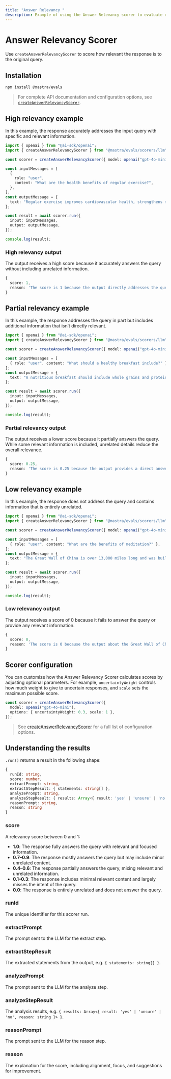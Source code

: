 ```yaml
---
title: "Answer Relevancy "
description: Example of using the Answer Relevancy scorer to evaluate response relevancy to queries.
---
```


# Answer Relevancy Scorer

Use `createAnswerRelevancyScorer` to score how relevant the response is to the original query.

## Installation

```bash copy
npm install @mastra/evals
```

> For complete API documentation and configuration options, see [`createAnswerRelevancyScorer`](/docs/reference/scorers/answer-relevancy).

## High relevancy example

In this example, the response accurately addresses the input query with specific and relevant information.

```typescript filename="src/example-high-answer-relevancy.ts" showLineNumbers copy
import { openai } from "@ai-sdk/openai";
import { createAnswerRelevancyScorer } from "@mastra/evals/scorers/llm";

const scorer = createAnswerRelevancyScorer({ model: openai("gpt-4o-mini") });

const inputMessages = [
  {
    role: "user",
    content: "What are the health benefits of regular exercise?",
  },
];
const outputMessage = {
  text: "Regular exercise improves cardiovascular health, strengthens muscles, boosts metabolism, and enhances mental well-being through the release of endorphins.",
};

const result = await scorer.run({
  input: inputMessages,
  output: outputMessage,
});

console.log(result);
```

### High relevancy output

The output receives a high score because it accurately answers the query without including unrelated information.

```typescript
{
  score: 1,
  reason: 'The score is 1 because the output directly addresses the question by providing multiple explicit health benefits of regular exercise, including improvements in cardiovascular health, muscle strength, metabolism, and mental well-being. Each point is relevant and contributes to a comprehensive understanding of the health benefits.'
}
```

## Partial relevancy example

In this example, the response addresses the query in part but includes additional information that isn’t directly relevant.

```typescript filename="src/example-partial-answer-relevancy.ts" showLineNumbers copy
import { openai } from "@ai-sdk/openai";
import { createAnswerRelevancyScorer } from "@mastra/evals/scorers/llm";

const scorer = createAnswerRelevancyScorer({ model: openai("gpt-4o-mini") });

const inputMessages = [
  { role: "user", content: "What should a healthy breakfast include?" },
];
const outputMessage = {
  text: "A nutritious breakfast should include whole grains and protein. However, the timing of your breakfast is just as important - studies show eating within 2 hours of waking optimizes metabolism and energy levels throughout the day.",
};

const result = await scorer.run({
  input: inputMessages,
  output: outputMessage,
});

console.log(result);
```

### Partial relevancy output

The output receives a lower score because it partially answers the query. While some relevant information is included, unrelated details reduce the overall relevance.

```typescript
{
  score: 0.25,
  reason: 'The score is 0.25 because the output provides a direct answer by mentioning whole grains and protein as components of a healthy breakfast, which is relevant. However, the additional information about the timing of breakfast and its effects on metabolism and energy levels is not directly related to the question, leading to a lower overall relevance score.'
}
```

## Low relevancy example

In this example, the response does not address the query and contains information that is entirely unrelated.

```typescript filename="src/example-low-answer-relevancy.ts" showLineNumbers copy
import { openai } from "@ai-sdk/openai";
import { createAnswerRelevancyScorer } from "@mastra/evals/scorers/llm";

const scorer = createAnswerRelevancyScorer({ model: openai("gpt-4o-mini") });

const inputMessages = [
  { role: "user", content: "What are the benefits of meditation?" },
];
const outputMessage = {
  text: "The Great Wall of China is over 13,000 miles long and was built during the Ming Dynasty to protect against invasions.",
};

const result = await scorer.run({
  input: inputMessages,
  output: outputMessage,
});

console.log(result);
```

### Low relevancy output

The output receives a score of 0 because it fails to answer the query or provide any relevant information.

```typescript
{
  score: 0,
  reason: 'The score is 0 because the output about the Great Wall of China is completely unrelated to the benefits of meditation, providing no relevant information or context that addresses the input question.'
}
```

## Scorer configuration

You can customize how the Answer Relevancy Scorer calculates scores by adjusting optional parameters. For example, `uncertaintyWeight` controls how much weight to give to uncertain responses, and `scale` sets the maximum possible score.

```typescript showLineNumbers copy
const scorer = createAnswerRelevancyScorer({
  model: openai("gpt-4o-mini"),
  options: { uncertaintyWeight: 0.3, scale: 1 },
});
```

> See [createAnswerRelevancyScorer](/docs/reference/scorers/answer-relevancy) for a full list of configuration options.

## Understanding the results

`.run()` returns a result in the following shape:

```typescript
{
  runId: string,
  score: number,
  extractPrompt: string,
  extractStepResult: { statements: string[] },
  analyzePrompt: string,
  analyzeStepResult: { results: Array<{ result: 'yes' | 'unsure' | 'no', reason: string }> },
  reasonPrompt: string,
  reason: string
}
```

### score

A relevancy score between 0 and 1:

- **1.0**: The response fully answers the query with relevant and focused information.
- **0.7–0.9**: The response mostly answers the query but may include minor unrelated content.
- **0.4–0.6**: The response partially answers the query, mixing relevant and unrelated information.
- **0.1–0.3**: The response includes minimal relevant content and largely misses the intent of the query.
- **0.0**: The response is entirely unrelated and does not answer the query.

### runId

The unique identifier for this scorer run.

### extractPrompt

The prompt sent to the LLM for the extract step.

### extractStepResult

The extracted statements from the output, e.g. `{ statements: string[] }`.

### analyzePrompt

The prompt sent to the LLM for the analyze step.

### analyzeStepResult

The analysis results, e.g. `{ results: Array<{ result: 'yes' | 'unsure' | 'no', reason: string }> }`.

### reasonPrompt

The prompt sent to the LLM for the reason step.

### reason

The explanation for the score, including alignment, focus, and suggestions for improvement.

<GithubLink
  marginTop='mt-16'
  link="https://github.com/mastra-ai/mastra/blob/main/examples/basics/scorers/answer-relevancy"
/>
